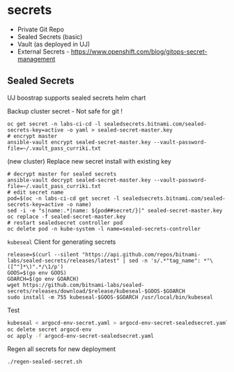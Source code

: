 # secrets

- Private Git Repo
- Sealed Secrets (basic)
- Vault (as deployed in UJ)
- External Secrets - https://www.openshift.com/blog/gitops-secret-management

## Sealed Secrets

UJ boostrap supports sealed secrets helm chart

Backup cluster secret - Not safe for git !
```
oc get secret -n labs-ci-cd -l sealedsecrets.bitnami.com/sealed-secrets-key=active -o yaml > sealed-secret-master.key
# encrypt master
ansible-vault encrypt sealed-secret-master.key --vault-password-file=~/.vault_pass_curriki.txt
```

(new cluster) Replace new secret install with existing key
```
# decrypt master for sealed secrets
ansible-vault decrypt sealed-secret-master.key --vault-password-file=~/.vault_pass_curriki.txt
# edit secret name
pod=$(oc -n labs-ci-cd get secret -l sealedsecrets.bitnami.com/sealed-secrets-key=active -o name)
sed -i -e "s|name:.*|name: ${pod##secret/}|" sealed-secret-master.key
oc replace -f sealed-secret-master.key
# restart sealedsecret controller pod
oc delete pod -n kube-system -l name=sealed-secrets-controller
```

`kubeseal` Client for generating secrets
```
release=$(curl --silent "https://api.github.com/repos/bitnami-labs/sealed-secrets/releases/latest" | sed -n 's/.*"tag_name": *"\([^"]*\)".*/\1/p')
GOOS=$(go env GOOS)
GOARCH=$(go env GOARCH)
wget https://github.com/bitnami-labs/sealed-secrets/releases/download/$release/kubeseal-$GOOS-$GOARCH
sudo install -m 755 kubeseal-$GOOS-$GOARCH /usr/local/bin/kubeseal
```

Test
```bash
kubeseal < argocd-env-secret.yaml > argocd-env-secret-sealedsecret.yaml
oc delete secret argocd-env
oc apply -f argocd-env-secret-sealedsecret.yaml
```

Regen all secrets for new deployment
```
./regen-sealed-secret.sh
```

